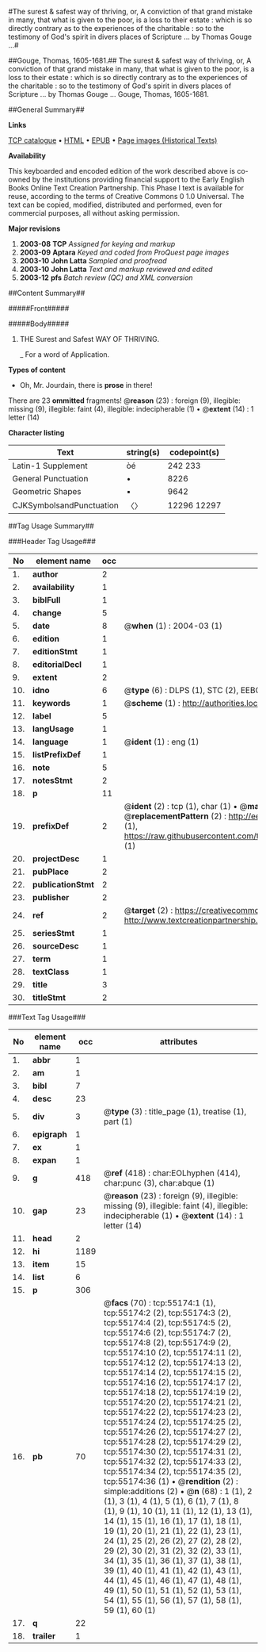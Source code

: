 #The surest & safest way of thriving, or, A conviction of that grand mistake in many, that what is given to the poor, is a loss to their estate : which is so directly contrary as to the experiences of the charitable : so to the testimony of God's spirit in divers places of Scripture ... by Thomas Gouge ...#

##Gouge, Thomas, 1605-1681.##
The surest & safest way of thriving, or, A conviction of that grand mistake in many, that what is given to the poor, is a loss to their estate : which is so directly contrary as to the experiences of the charitable : so to the testimony of God's spirit in divers places of Scripture ... by Thomas Gouge ...
Gouge, Thomas, 1605-1681.

##General Summary##

**Links**

[TCP catalogue](http://www.ota.ox.ac.uk/tcp/)  • 
[HTML](http://tei.it.ox.ac.uk/tcp/Texts-HTML/free/A41/A41657.html)  • 
[EPUB](http://tei.it.ox.ac.uk/tcp/Texts-EPUB/free/A41/A41657.epub) • 
[Page images (Historical Texts)](https://data.historicaltexts.jisc.ac.uk/view?pubId=eebo-12157597e&pageId=eebo-12157597e-55174-1)

**Availability**

This keyboarded and encoded edition of the
	       work described above is co-owned by the institutions
	       providing financial support to the Early English Books
	       Online Text Creation Partnership. This Phase I text is
	       available for reuse, according to the terms of Creative
	       Commons 0 1.0 Universal. The text can be copied,
	       modified, distributed and performed, even for
	       commercial purposes, all without asking permission.

**Major revisions**

1. __2003-08__ __TCP__ *Assigned for keying and markup*
1. __2003-09__ __Aptara__ *Keyed and coded from ProQuest page images*
1. __2003-10__ __John Latta__ *Sampled and proofread*
1. __2003-10__ __John Latta__ *Text and markup reviewed and edited*
1. __2003-12__ __pfs__ *Batch review (QC) and XML conversion*

##Content Summary##

#####Front#####

#####Body#####

1. THE
Surest and Safest
WAY OF
THRIVING.

    _ For a word of Application.

**Types of content**

  * Oh, Mr. Jourdain, there is **prose** in there!

There are 23 **ommitted** fragments! 
 @__reason__ (23) : foreign (9), illegible: missing (9), illegible: faint (4), illegible: indecipherable (1)  •  @__extent__ (14) : 1 letter (14)

**Character listing**


|Text|string(s)|codepoint(s)|
|---|---|---|
|Latin-1 Supplement|òé|242 233|
|General Punctuation|•|8226|
|Geometric Shapes|▪|9642|
|CJKSymbolsandPunctuation|〈〉|12296 12297|

##Tag Usage Summary##

###Header Tag Usage###

|No|element name|occ|attributes|
|---|---|---|---|
|1.|__author__|2||
|2.|__availability__|1||
|3.|__biblFull__|1||
|4.|__change__|5||
|5.|__date__|8| @__when__ (1) : 2004-03 (1)|
|6.|__edition__|1||
|7.|__editionStmt__|1||
|8.|__editorialDecl__|1||
|9.|__extent__|2||
|10.|__idno__|6| @__type__ (6) : DLPS (1), STC (2), EEBO-CITATION (1), OCLC (1), VID (1)|
|11.|__keywords__|1| @__scheme__ (1) : http://authorities.loc.gov/ (1)|
|12.|__label__|5||
|13.|__langUsage__|1||
|14.|__language__|1| @__ident__ (1) : eng (1)|
|15.|__listPrefixDef__|1||
|16.|__note__|5||
|17.|__notesStmt__|2||
|18.|__p__|11||
|19.|__prefixDef__|2| @__ident__ (2) : tcp (1), char (1)  •  @__matchPattern__ (2) : ([0-9\-]+):([0-9IVX]+) (1), (.+) (1)  •  @__replacementPattern__ (2) : http://eebo.chadwyck.com/downloadtiff?vid=$1&page=$2 (1), https://raw.githubusercontent.com/textcreationpartnership/Texts/master/tcpchars.xml#$1 (1)|
|20.|__projectDesc__|1||
|21.|__pubPlace__|2||
|22.|__publicationStmt__|2||
|23.|__publisher__|2||
|24.|__ref__|2| @__target__ (2) : https://creativecommons.org/publicdomain/zero/1.0/ (1), http://www.textcreationpartnership.org/docs/. (1)|
|25.|__seriesStmt__|1||
|26.|__sourceDesc__|1||
|27.|__term__|1||
|28.|__textClass__|1||
|29.|__title__|3||
|30.|__titleStmt__|2||


###Text Tag Usage###

|No|element name|occ|attributes|
|---|---|---|---|
|1.|__abbr__|1||
|2.|__am__|1||
|3.|__bibl__|7||
|4.|__desc__|23||
|5.|__div__|3| @__type__ (3) : title_page (1), treatise (1), part (1)|
|6.|__epigraph__|1||
|7.|__ex__|1||
|8.|__expan__|1||
|9.|__g__|418| @__ref__ (418) : char:EOLhyphen (414), char:punc (3), char:abque (1)|
|10.|__gap__|23| @__reason__ (23) : foreign (9), illegible: missing (9), illegible: faint (4), illegible: indecipherable (1)  •  @__extent__ (14) : 1 letter (14)|
|11.|__head__|2||
|12.|__hi__|1189||
|13.|__item__|15||
|14.|__list__|6||
|15.|__p__|306||
|16.|__pb__|70| @__facs__ (70) : tcp:55174:1 (1), tcp:55174:2 (2), tcp:55174:3 (2), tcp:55174:4 (2), tcp:55174:5 (2), tcp:55174:6 (2), tcp:55174:7 (2), tcp:55174:8 (2), tcp:55174:9 (2), tcp:55174:10 (2), tcp:55174:11 (2), tcp:55174:12 (2), tcp:55174:13 (2), tcp:55174:14 (2), tcp:55174:15 (2), tcp:55174:16 (2), tcp:55174:17 (2), tcp:55174:18 (2), tcp:55174:19 (2), tcp:55174:20 (2), tcp:55174:21 (2), tcp:55174:22 (2), tcp:55174:23 (2), tcp:55174:24 (2), tcp:55174:25 (2), tcp:55174:26 (2), tcp:55174:27 (2), tcp:55174:28 (2), tcp:55174:29 (2), tcp:55174:30 (2), tcp:55174:31 (2), tcp:55174:32 (2), tcp:55174:33 (2), tcp:55174:34 (2), tcp:55174:35 (2), tcp:55174:36 (1)  •  @__rendition__ (2) : simple:additions (2)  •  @__n__ (68) : 1 (1), 2 (1), 3 (1), 4 (1), 5 (1), 6 (1), 7 (1), 8 (1), 9 (1), 10 (1), 11 (1), 12 (1), 13 (1), 14 (1), 15 (1), 16 (1), 17 (1), 18 (1), 19 (1), 20 (1), 21 (1), 22 (1), 23 (1), 24 (1), 25 (2), 26 (2), 27 (2), 28 (2), 29 (2), 30 (2), 31 (2), 32 (2), 33 (1), 34 (1), 35 (1), 36 (1), 37 (1), 38 (1), 39 (1), 40 (1), 41 (1), 42 (1), 43 (1), 44 (1), 45 (1), 46 (1), 47 (1), 48 (1), 49 (1), 50 (1), 51 (1), 52 (1), 53 (1), 54 (1), 55 (1), 56 (1), 57 (1), 58 (1), 59 (1), 60 (1)|
|17.|__q__|22||
|18.|__trailer__|1||
